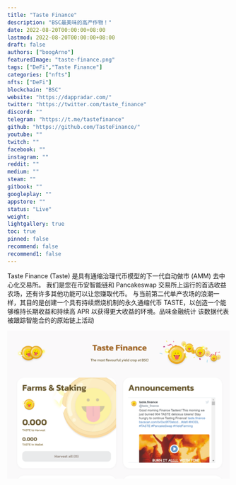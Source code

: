 ```yaml
---
title: "Taste Finance"
description: "BSC最美味的高产作物！"
date: 2022-08-20T00:00:00+08:00
lastmod: 2022-08-20T00:00:00+08:00
draft: false
authors: ["boogArno"]
featuredImage: "taste-finance.png"
tags: ["DeFi","Taste Finance"]
categories: ["nfts"]
nfts: ["DeFi"]
blockchain: "BSC"
website: "https://dappradar.com/"
twitter: "https://twitter.com/taste_finance"
discord: ""
telegram: "https://t.me/tastefinance"
github: "https://github.com/TasteFinance/"
youtube: ""
twitch: ""
facebook: ""
instagram: ""
reddit: ""
medium: ""
steam: ""
gitbook: ""
googleplay: ""
appstore: ""
status: "Live"
weight: 
lightgallery: true
toc: true
pinned: false
recommend: false
recommend1: false
---
```

Taste Finance (Taste) 是具有通缩治理代币模型的下一代自动做市 (AMM) 去中心化交易所。 我们是您在币安智能链和 Pancakeswap 交易所上运行的首选收益农场，还有许多其他功能可以让您赚取代币。
与当前第二代单产农场的浪潮一样，其目的是创建一个具有持续燃烧机制的永久通缩代币 TASTE，以创造一个能够维持长期收益和持续高 APR 以获得更大收益的环境。品味金融统计
该数据代表被跟踪智能合约的原始链上活动

![tastefinance-dapp-defi-bsc-image1_c59862f7536d81d1b4b97ccf5aa79911](tastefinance-dapp-defi-bsc-image1_c59862f7536d81d1b4b97ccf5aa79911.png)